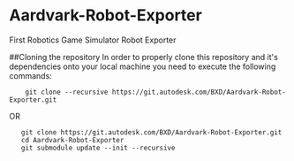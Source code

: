 # Aardvark-Robot-Exporter
First Robotics Game Simulator Robot Exporter 

##Cloning the repository
In order to properly clone this repository and it's dependencies onto your local machine you need to execute the following commands:

        git clone --recursive https://git.autodesk.com/BXD/Aardvark-Robot-Exporter.git
        
OR

       git clone https://git.autodesk.com/BXD/Aardvark-Robot-Exporter.git
       cd Aardvark-Robot-Exporter
       git submodule update --init --recursive

